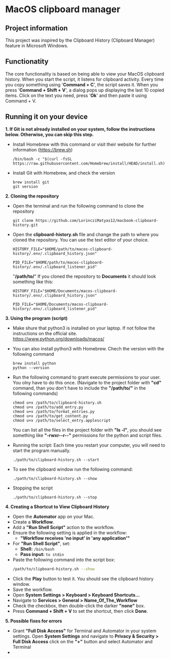 <!-- @format -->

# MacOS clipboard manager

## Project information

This project was inspired by the Clipboard History (Clipboard Manager) feature in Microsoft Windows.

## Functionatity

The core functionality is based on being able to view your MacOS clipboard history.
When you start the script, it listens for clipboard activity. Every time you copy something using '**Command + C**', the script saves it. When you press '**Command + Shift + V**', a dialog pops up displaying the last 10 copied items. Click on the text you need, press '**Ok**' and then paste it using Command + V.

## Running it on your device

**1. If Git is not already installed on your system, follow the instructions below. Otherwise, you can skip this step.**

-   Install Homebrew with this command or visit their website for further information (https://brew.sh)
    ```
    /bin/bash -c "$(curl -fsSL https://raw.githubusercontent.com/Homebrew/install/HEAD/install.sh)"
    ```
-   Install Git with Homebrew, and check the version
    ```
    brew install git
    git version
    ```

**2. Cloning the repository**

-   Open the terminal and run the following command to clone the repository

    ```
    git clone https://github.com/LorincziMatyas12/macbook-clipboard-history.git
    ```

-   Open the **clipboard-history.sh** file and change the path to where you cloned the repository. You can use the text editor of your choice.

    ```
    HISTORY_FILE="$HOME/path/to/macos-clipboard-history/.env/.clipboard_history.json"

    PID_FILE="$HOME/path/to/macos-clipboard-history/.env/.clipboard_listener_pid"
    ```

    "**/path/to/**" If you cloned the repository to **Documents** it should look something like this:

    ```
    HISTORY_FILE="$HOME/Documents/macos-clipboard-history/.env/.clipboard_history.json"

    PID_FILE="$HOME/Documents/macos-clipboard-history/.env/.clipboard_listener_pid"
    ```

**3. Using the program (script)**

-   Make shure that python3 is installed on your laptop. If not follow the instructions on the official site. https://www.python.org/downloads/macos/
-   You can also install python3 with Homebrew. Chech the version with the following command
    ```
    brew install python
    python --version
    ```

-   Run the following command to grant execute permissions to your user. You olny have to do this once. (Navigate to the project folder with **"cd"** command, than you don't have to include the **"/path/to/"** in the following commands)
    ```
    chmod u+x /path/to/clipboard-history.sh
    chmod u+x /path/to/add_entry.py
    chmod u+x /path/to/format_entries.py
    chmod u+x /path/to/get_content.py
    chmod u+x /path/to/select_entry.applescript
    ```
    You can list all the files in the project folder with **"ls -l"**, you should see something like **"-rwxr--r--"** permissions for the python and script files.
-   Running the script: Each time you restart your computer, you will need to start the program manually.
    ```
    ./path/to/clipboard-history.sh --start
    ```
-   To see the clipboard window run the following command:
    ```
    ./path/to/clipboard-history.sh --show
    ```
-   Stopping the script
    ```
    ./path/to/clipboard-history.sh --stop
    ```

**4. Creating a Shortcut to View Clipboard History**

-   Open the **Automator** app on your Mac.
-   Create a **Workflow**.
-   Add a **"Run Shell Script"** action to the workflow.
-   Ensure the following setting is applied in the workflow:
    -   **"Workflow receives 'no input' in 'any application'"**
-   For **"Run Shell Script"**, set:
    -   **Shell:** `/bin/bash`
    -   **Pass input:** `to stdin`
-   Paste the following command into the script box:
    ```bash
    /path/to/clipboard-history.sh --show
    ```
-   Click the **Play** button to test it. You should see the clipboard history window.
-   Save the workflow.
-   Open **System Settings > Keyboard > Keyboard Shortcuts...**
-   Navigate to **Services > General > Name_Of_The_Workflow**
-   Check the checkbox, then double-click the darker **"none"** box.
-   Press **Command + Shift + V** to set the shortcut, then click **Done**.

**5. Possible fixes for errors**
-   Grant **"Full Disk Access"** for Terminal and Automator in your system settings. Open **System Settings** and navigate to **Privacy & Security > Full Disk Access** click on the **"+"** button and select Automator and Terminal
-   
